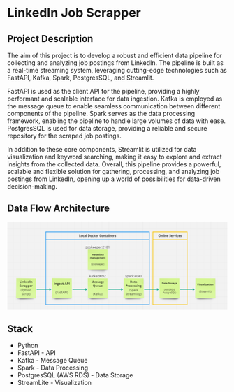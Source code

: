 # LinkedIn Job Scrapper

## Project Description

The aim of this project is to develop a robust and efficient data pipeline for collecting and analyzing job postings
from LinkedIn. The pipeline is built as a real-time streaming system, leveraging cutting-edge technologies such as
FastAPI, Kafka, Spark, PostgresSQL, and Streamlit.

FastAPI is used as the client API for the pipeline, providing a highly performant and scalable interface for data
ingestion. Kafka is employed as the message queue to enable seamless communication between different components of the
pipeline. Spark serves as the data processing framework, enabling the pipeline to handle large volumes of data with
ease. PostgresSQL is used for data storage, providing a reliable and secure repository for the scraped job postings.

In addition to these core components, Streamlit is utilized for data visualization and keyword searching, making it easy
to explore and extract insights from the collected data. Overall, this pipeline provides a powerful, scalable and
flexible solution for gathering, processing, and analyzing job postings from LinkedIn, opening up a world of
possibilities for data-driven decision-making.

## Data Flow Architecture

![Alt text](StreamArquitechtureLinkedIn.png?raw=true "Data Flow Architecture")


## Stack

* Python
* FastAPI - API
* Kafka - Message Queue
* Spark - Data Processing
* PostgresSQL (AWS RDS) - Data Storage
* StreamLite - Visualization

